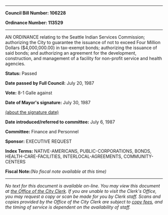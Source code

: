 

********

**Council Bill Number: 106228**
   
**Ordinance Number: 113529**
********

 AN ORDINANCE relating to the Seattle Indian Services Commission; authorizing the City to guarantee the issuance of not to exceed Four Million Dollars ($4,000,000.00) in tax-exempt bonds; authorizing the issuance of said bonds; and authorizing an agreement for the development, construction, and management of a facility for non-profit service and health agencies.

**Status:** Passed
   
**Date passed by Full Council:** July 20, 1987
   
**Vote:** 8-1 Galle against
   
**Date of Mayor's signature:** July 30, 1987
   
[(about the signature date)](/~public/approvaldate.htm)
   
   
   
**Date introduced/referred to committee:** July 6, 1987
   
**Committee:** Finance and Personnel
   
**Sponsor:** EXECUTIVE REQUEST
   
   
**Index Terms:** NATIVE-AMERICANS, PUBLIC-CORPORATIONS, BONDS, HEALTH-CARE-FACILITIES, INTERLOCAL-AGREEMENTS, COMMUNITY-CENTERS

**Fiscal Note:**_(No fiscal note available at this time)_
********

_No text for this document is available on-line. You may view this document at [the Office of the City Clerk](http://www.seattle.gov/leg/clerk/contactUs.htm). If you are unable to visit the Clerk's Office, you may request a copy or scan be made for you by Clerk staff. Scans and copies provided by the Office of the City Clerk are subject to [copy fees](http://clerk.seattle.gov/~public/clerkfees.htm), and the timing of service is dependent on the availability of staff._

